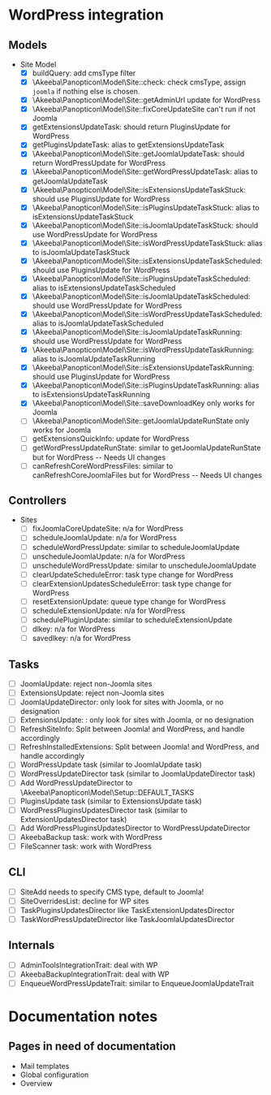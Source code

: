 # WordPress integration

## Models
* Site Model
  * [x] buildQuery: add cmsType filter
  * [x] \Akeeba\Panopticon\Model\Site::check: check cmsType, assign `joomla` if nothing else is chosen.
  * [x] \Akeeba\Panopticon\Model\Site::getAdminUrl update for WordPress
  * [x] \Akeeba\Panopticon\Model\Site::fixCoreUpdateSite can't run if not Joomla
  * [x] getExtensionsUpdateTask: should return PluginsUpdate for WordPress
  * [x] getPluginsUpdateTask: alias to getExtensionsUpdateTask 
  * [x] \Akeeba\Panopticon\Model\Site::getJoomlaUpdateTask: should return WordPressUpdate for WordPress
  * [x] \Akeeba\Panopticon\Model\Site::getWordPressUpdateTask: alias to getJoomlaUpdateTask
  * [x] \Akeeba\Panopticon\Model\Site::isExtensionsUpdateTaskStuck: should use PluginsUpdate for WordPress
  * [x] \Akeeba\Panopticon\Model\Site::isPluginsUpdateTaskStuck: alias to isExtensionsUpdateTaskStuck
  * [x] \Akeeba\Panopticon\Model\Site::isJoomlaUpdateTaskStuck: should use WordPressUpdate for WordPress
  * [x] \Akeeba\Panopticon\Model\Site::isWordPressUpdateTaskStuck: alias to isJoomlaUpdateTaskStuck
  * [x] \Akeeba\Panopticon\Model\Site::isExtensionsUpdateTaskScheduled: should use PluginsUpdate for WordPress
  * [x] \Akeeba\Panopticon\Model\Site::isPluginsUpdateTaskScheduled: alias to isExtensionsUpdateTaskScheduled
  * [x] \Akeeba\Panopticon\Model\Site::isJoomlaUpdateTaskScheduled: should use WordPressUpdate for WordPress
  * [x] \Akeeba\Panopticon\Model\Site::isWordPressUpdateTaskScheduled: alias to isJoomlaUpdateTaskScheduled
  * [x] \Akeeba\Panopticon\Model\Site::isJoomlaUpdateTaskRunning: should use WordPressUpdate for WordPress
  * [x] \Akeeba\Panopticon\Model\Site::isWordPressUpdateTaskRunning: alias to isJoomlaUpdateTaskRunning
  * [x] \Akeeba\Panopticon\Model\Site::isExtensionsUpdateTaskRunning: should use PluginsUpdate for WordPress
  * [x] \Akeeba\Panopticon\Model\Site::isPluginsUpdateTaskRunning: alias to isExtensionsUpdateTaskRunning
  * [x] \Akeeba\Panopticon\Model\Site::saveDownloadKey only works for Joomla
  * [ ] \Akeeba\Panopticon\Model\Site::getJoomlaUpdateRunState only works for Joomla
  * [ ] getExtensionsQuickInfo: update for WordPress
  * [ ] getWordPressUpdateRunState: similar to getJoomlaUpdateRunState but for WordPress -- Needs UI changes
  * [ ] canRefreshCoreWordPressFiles: similar to canRefreshCoreJoomlaFiles but for WordPress -- Needs UI changes

## Controllers
* Sites
  * [ ] fixJoomlaCoreUpdateSite: n/a for WordPress
  * [ ] scheduleJoomlaUpdate: n/a for WordPress
  * [ ] scheduleWordPressUpdate: similar to scheduleJoomlaUpdate
  * [ ] unscheduleJoomlaUpdate: n/a for WordPress
  * [ ] unscheduleWordPressUpdate: similar to unscheduleJoomlaUpdate
  * [ ] clearUpdateScheduleError: task type change for WordPress
  * [ ] clearExtensionUpdatesScheduleError: task type change for WordPress
  * [ ] resetExtensionUpdate: queue type change for WordPress
  * [ ] scheduleExtensionUpdate: n/a for WordPress
  * [ ] schedulePluginUpdate: similar to scheduleExtensionUpdate
  * [ ] dlkey: n/a for WordPress
  * [ ] savedlkey: n/a for WordPress

## Tasks

* [ ] JoomlaUpdate: reject non-Joomla sites
* [ ] ExtensionsUpdate: reject non-Joomla sites
* [ ] JoomlaUpdateDirector: only look for sites with Joomla, or no designation
* [ ] ExtensionsUpdate: : only look for sites with Joomla, or no designation
* [ ] RefreshSiteInfo: Split between Joomla! and WordPress, and handle accordingly
* [ ] RefreshInstalledExtensions: Split between Joomla! and WordPress, and handle accordingly
* [ ] WordPressUpdate task (similar to JoomlaUpdate task)
* [ ] WordPressUpdateDirector task (similar to JoomlaUpdateDirector task)
* [ ] Add WordPressUpdateDirector to \Akeeba\Panopticon\Model\Setup::DEFAULT_TASKS
* [ ] PluginsUpdate task (similar to ExtensionsUpdate task)
* [ ] WordPressPluginsUpdatesDirector task (similar to ExtensionUpdatesDirector task)
* [ ] Add WordPressPluginsUpdatesDirector to WordPressUpdateDirector
* [ ] AkeebaBackup task: work with WordPress
* [ ] FileScanner task: work with WordPress

## CLI

* [ ] SiteAdd needs to specify CMS type, default to Joomla!
* [ ] SiteOverridesList: decline for WP sites
* [ ] TaskPluginsUpdatesDirector like TaskExtensionUpdatesDirector
* [ ] TaskWordPressUpdateDirector like TaskJoomlaUpdatesDirector

## Internals

* [ ] AdminToolsIntegrationTrait: deal with WP
* [ ] AkeebaBackupIntegrationTrait: deal with WP
* [ ] EnqueueWordPressUpdateTrait: similar to EnqueueJoomlaUpdateTrait

# Documentation notes

## Pages in need of documentation

* Mail templates
* Global configuration
* Overview
